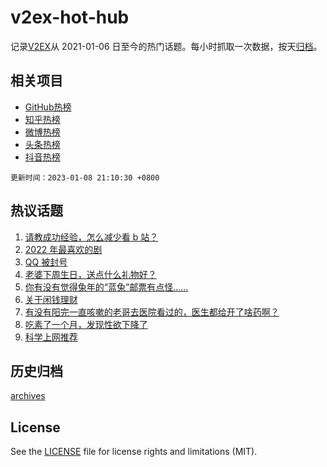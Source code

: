 # v2ex-hot-hub

 记录[V2EX](https://www.v2ex.com/)从 2021-01-06 日至今的热门话题。每小时抓取一次数据，按天[归档](archives)。
 
 ## 相关项目

- [GitHub热榜](https://github.com/snaildev/github-hot-hub)
- [知乎热榜](https://github.com/snaildev/zhihu-hot-hub)
- [微博热榜](https://github.com/snaildev/weibo-hot-hub)
- [头条热榜](https://github.com/snaildev/toutiao-hot-hub)
- [抖音热榜](https://github.com/snaildev/douyin-hot-hub)


 `更新时间：2023-01-08 21:10:30 +0800`

## 热议话题

1. [请教成功经验，怎么减少看 b 站？](https://www.v2ex.com/t/907263)
1. [2022 年最喜欢的剧](https://www.v2ex.com/t/907303)
1. [QQ 被封号](https://www.v2ex.com/t/907325)
1. [老婆下周生日，送点什么礼物好？](https://www.v2ex.com/t/907326)
1. [你有没有觉得兔年的“蓝兔”邮票有点怪……](https://www.v2ex.com/t/907337)
1. [关于闲钱理财](https://www.v2ex.com/t/907316)
1. [有没有阳完一直咳嗽的老哥去医院看过的，医生都给开了啥药啊？](https://www.v2ex.com/t/907327)
1. [吃素了一个月，发现性欲下降了](https://www.v2ex.com/t/907290)
1. [科学上网推荐](https://www.v2ex.com/t/907343)

## 历史归档

[archives](archives)

## License

See the [LICENSE](LICENSE) file for license rights and limitations (MIT).
